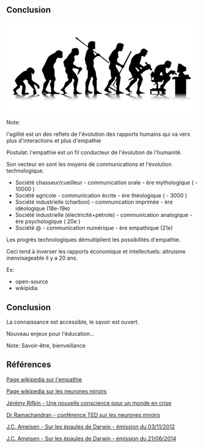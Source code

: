## Conclusion

![](resources/evolution.jpg)

Note:

l'agilité est un des reflets de l'évolution des rapports humains qui va vers plus d'interactions et plus d'empathie

Postulat: l'empathie est un fil conducteur de l'évolution de l'humanité.

Son vecteur en sont les moyens de communications et l'évolution technologique.

- Société chasseur/cueilleur - communication orale - ère mythologique ( - 10000 )
- Société agricole - communication écrite - ère théologique ( - 3000 )
- Société industrielle (charbon) - communication imprimée - ère idéologique (18e-19e)
- Société industrielle (électricité+pétrole) - communication analogique - ère psychologique ( 20e )
- Société @ - communication numérique - ère empathique (21e)

Les progrès technologiques démultiplient les possibilités d'empathie.   

Ceci tend à inverser les rapports économique et intellectuels: altruisme inenvisageable il y a 20 ans.

Ex:
- open-source
- wikipidia



## Conclusion

La connaissance est accessible, le savoir est ouvert.

Nouveau enjeux pour l'éducation...


Note:
Savoir-être, bienveillance





## Références
[Page wikipedia sur l'empathie](https://fr.wikipedia.org/wiki/Empathie)

[Page wikipedia sur les neurones miroirs](https://fr.wikipedia.org/wiki/Neurone_miroir)

[Jérémy Rifkin - Une nouvelle conscience pour un monde en crise](https://www.amazon.fr/nouvelle-conscience-pour-monde-crise/dp/2918597279)

[Dr Ramachandran - conférence TED sur les neurones miroirs](https://www.ted.com/talks/vs_ramachandran_the_neurons_that_shaped_civilization?language=fr)

[J.C. Ameisen - Sur les épaules de Darwin - émission du 03/11/2012](https://www.franceinter.fr/emissions/sur-les-epaules-de-darwin/sur-les-epaules-de-darwin-03-novembre-2012)

[J.C. Ameisen - Sur les épaules de Darwin - émission du 21/06/2014](https://www.franceinter.fr/emissions/sur-les-epaules-de-darwin/sur-les-epaules-de-darwin-21-juin-2014)
